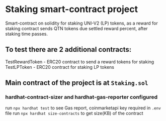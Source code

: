 # Staking smart-contract project
Smart-contract on solidity for staking UNI-V2 (LP) tokens, as a reward for staking contract sends QTN tokens due settled reward percent, after staking time passes.

## To test there are 2 additional contracts:
TestRewardToken - ERC20 contract to send a reward tokens for staking
TestLPToken - ERC20 contract for staking LP tokens

## Main contract of the project is at ```Staking.sol```

### hardhat-contract-sizer and hardhat-gas-reporter configured
run ```npx hardhat test``` to see Gas report, coinmarketapi key required in ```.env``` file
run ```npx hardhat size-contracts``` to get size(KB) of the contract